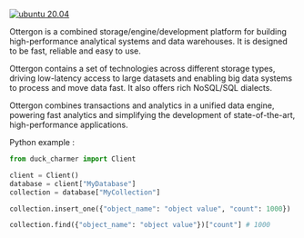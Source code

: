[![ubuntu 20.04](https://github.com/duckstax/RocketJoe/actions/workflows/ubuntu_20_04.yaml/badge.svg)](https://github.com/duckstax/RocketJoe/actions/workflows/ubuntu_20_04.yaml)


Ottergon is a combined storage/engine/development platform for building high-performance analytical systems and data warehouses. 
It is designed to be fast, reliable and easy to use.

Ottergon contains a set of technologies across different storage types, driving low-latency access to large datasets and enabling big data systems to process and move data fast. 
It also offers rich NoSQL/SQL dialects.

Ottergon combines transactions and analytics in a unified data engine, powering fast analytics and simplifying the development of state-of-the-art, high-performance applications.

Python example :

```python
from duck_charmer import Client

client = Client()
database = client["MyDatabase"]
collection = database["MyCollection"]

collection.insert_one({"object_name": "object value", "count": 1000})

collection.find({"object_name": "object value"})["count"] # 1000

```